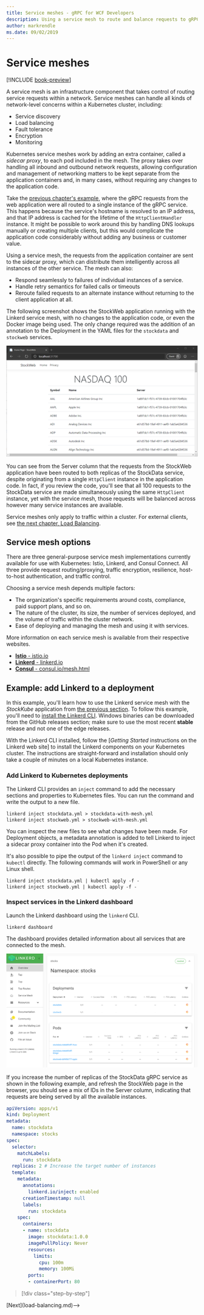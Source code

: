 ```yaml
---
title: Service meshes - gRPC for WCF Developers
description: Using a service mesh to route and balance requests to gRPC services in a Kubernetes cluster.
author: markrendle
ms.date: 09/02/2019
---
```


# Service meshes

[!INCLUDE [book-preview](../../../includes/book-preview.md)]

A service mesh is an infrastructure component that takes control of routing service requests within a network. Service meshes can handle all kinds of network-level concerns within a Kubernetes cluster, including:

- Service discovery
- Load balancing
- Fault tolerance
- Encryption
- Monitoring

Kubernetes service meshes work by adding an extra container, called a *sidecar proxy*, to each pod included in the mesh. The proxy takes over handling all inbound and outbound network requests, allowing configuration and management of networking matters to be kept separate from the application containers and, in many cases, without requiring any changes to the application code.

Take the [previous chapter's example](kubernetes.md#testing-the-application), where the gRPC requests from the web application were all routed to a single instance of the gRPC service. This happens because the service's hostname is resolved to an IP address, and that IP address is cached for the lifetime of the `HttpClientHandler` instance. It might be possible to work around this by handling DNS lookups manually or creating multiple clients, but this would complicate the application code considerably without adding any business or customer value.

Using a service mesh, the requests from the application container are sent to the sidecar proxy, which can distribute them intelligently across all instances of the other service. The mesh can also:

- Respond seamlessly to failures of individual instances of a service.
- Handle retry semantics for failed calls or timeouts
- Reroute failed requests to an alternate instance without returning to the client application at all.

The following screenshot shows the StockWeb application running with the Linkerd service mesh, with no changes to the application code, or even the Docker image being used. The only change required was the addition of an annotation to the Deployment in the YAML files for the `stockdata` and `stockweb` services.

![StockWeb with Service Mesh](media/service-mesh/stockweb-servicemesh-screenshot.png)

You can see from the Server column that the requests from the StockWeb application have been routed to both replicas of the StockData service, despite originating from a single `HttpClient` instance in the application code. In fact, if you review the code, you'll see that all 100 requests to the StockData service are made simultaneously using the same `HttpClient` instance, yet with the service mesh, those requests will be balanced across however many service instances are available.

Service meshes only apply to traffic within a cluster. For external clients, see [the next chapter, Load Balancing](load-balancing.md).

## Service mesh options

There are three general-purpose service mesh implementations currently available for use with Kubernetes: Istio, Linkerd, and Consul Connect. All three provide request routing/proxying, traffic encryption, resilience, host-to-host authentication, and traffic control.

Choosing a service mesh depends multiple factors: 

- The organization's specific requirements around costs, compliance, paid support plans, and so on. 
- The nature of the cluster, its size, the number of services deployed, and the volume of traffic within the cluster network.
- Ease of deploying and managing the mesh and using it with services.

More information on each service mesh is available from their respective websites.

- [**Istio** - istio.io](https://istio.io)
- [**Linkerd** - linkerd.io](https://linkerd.io)
- [**Consul** - consul.io/mesh.html](https://consul.io/mesh.html)

## Example: add Linkerd to a deployment

In this example, you'll learn how to use the Linkerd service mesh with the *StockKube* application from [the previous section](kubernetes.md).
To follow this example, you'll need to [install the Linkerd CLI](https://linkerd.io/2/getting-started/#step-1-install-the-cli). Windows binaries can be downloaded from the GitHub releases section; make sure to use the most recent **stable** release and not one of the edge releases.

With the Linkerd CLI installed, follow the [*Getting Started* instructions on the Linkerd web site] to install the Linkerd components on your Kubernetes cluster. The instructions are straight-forward and installation should only take a couple of minutes on a local Kubernetes instance.

### Add Linkerd to Kubernetes deployments

The Linkerd CLI provides an `inject` command to add the necessary sections and properties to Kubernetes files. You can run the command and write the output to a new file.

```console
linkerd inject stockdata.yml > stockdata-with-mesh.yml
linkerd inject stockweb.yml > stockweb-with-mesh.yml
```

You can inspect the new files to see what changes have been made. For Deployment objects, a metadata annotation is added to tell Linkerd to inject a sidecar proxy container into the Pod when it's created.

It's also possible to pipe the output of the `linkerd inject` command to `kubectl` directly. The following commands will work in PowerShell or any Linux shell.

```console
linkerd inject stockdata.yml | kubectl apply -f -
linkerd inject stockweb.yml | kubectl apply -f -
```

### Inspect services in the Linkerd dashboard

Launch the Linkerd dashboard using the `linkerd` CLI.

```console
linkerd dashboard
```

The dashboard provides detailed information about all services that are connected to the mesh.

![Linkerd dashboard showing StockKube applications](media/service-mesh/linkerd-screenshot.png)

If you increase the number of replicas of the StockData gRPC service as shown in the following example, and refresh the StockWeb page in the browser, you should see a mix of IDs in the Server column, indicating that requests are being served by all the available instances.

```yaml
apiVersion: apps/v1
kind: Deployment
metadata:
  name: stockdata
  namespace: stocks
spec:
  selector:
    matchLabels:
      run: stockdata
  replicas: 2 # Increase the target number of instances
  template:
    metadata:
      annotations:
        linkerd.io/inject: enabled
      creationTimestamp: null
      labels:
        run: stockdata
    spec:
      containers:
      - name: stockdata
        image: stockdata:1.0.0
        imagePullPolicy: Never
        resources:
          limits:
            cpu: 100m
            memory: 100Mi
        ports:
        - containerPort: 80
```

>[!div class="step-by-step"]
<!-->[Next](load-balancing.md)-->
